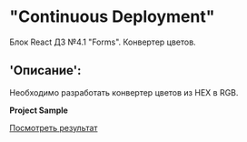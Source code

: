 # "Continuous Deployment"  
Блок React ДЗ №4.1 "Forms". Конвертер цветов. 

## 'Описание':  
Необходимо разработать конвертер цветов из HEX в RGB.

**Project Sample**

[Посмотреть результат](https://gronik4.github.io/react4.1f-mcc/)

